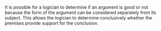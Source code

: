 It is possible for a logician to determine if an argument is good or not because the form of the argument can be considered separately from its subject. This allows the logician to determine conclusively whether the premises provide support for the conclusion.